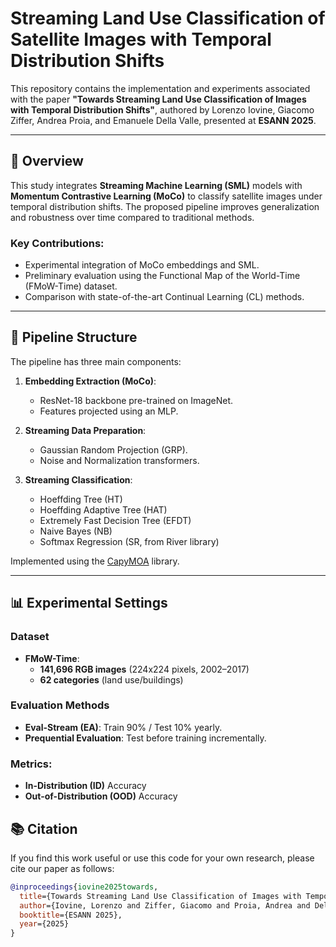 # Streaming Land Use Classification of Satellite Images with Temporal Distribution Shifts

This repository contains the implementation and experiments associated with the paper **"Towards Streaming Land Use Classification of Images with Temporal Distribution Shifts"**, authored by Lorenzo Iovine, Giacomo Ziffer, Andrea Proia, and Emanuele Della Valle, presented at **ESANN 2025**.

---

## 📖 Overview

This study integrates **Streaming Machine Learning (SML)** models with **Momentum Contrastive Learning (MoCo)** to classify satellite images under temporal distribution shifts. The proposed pipeline improves generalization and robustness over time compared to traditional methods.

### Key Contributions:

- Experimental integration of MoCo embeddings and SML.
- Preliminary evaluation using the Functional Map of the World-Time (FMoW-Time) dataset.
- Comparison with state-of-the-art Continual Learning (CL) methods.

---

## 🚀 Pipeline Structure

The pipeline has three main components:

1. **Embedding Extraction (MoCo)**:
   - ResNet-18 backbone pre-trained on ImageNet.
   - Features projected using an MLP.

2. **Streaming Data Preparation**:
   - Gaussian Random Projection (GRP).
   - Noise and Normalization transformers.

3. **Streaming Classification**:
   - Hoeffding Tree (HT)
   - Hoeffding Adaptive Tree (HAT)
   - Extremely Fast Decision Tree (EFDT)
   - Naive Bayes (NB)
   - Softmax Regression (SR, from River library)

Implemented using the [CapyMOA](https://capymoa.org) library.

---

## 📊 Experimental Settings

### Dataset

- **FMoW-Time**:
  - **141,696 RGB images** (224x224 pixels, 2002–2017)
  - **62 categories** (land use/buildings)

### Evaluation Methods

- **Eval-Stream (EA)**: Train 90% / Test 10% yearly.
- **Prequential Evaluation**: Test before training incrementally.

### Metrics:

- **In-Distribution (ID)** Accuracy
- **Out-of-Distribution (OOD)** Accuracy


## 📚 Citation

If you find this work useful or use this code for your own research, please cite our paper as follows:

```bibtex
@inproceedings{iovine2025towards,
  title={Towards Streaming Land Use Classification of Images with Temporal Distribution Shifts},
  author={Iovine, Lorenzo and Ziffer, Giacomo and Proia, Andrea and Della Valle, Emanuele},
  booktitle={ESANN 2025},
  year={2025}
}
